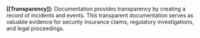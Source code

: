 **[[Transparency]]:** Documentation provides transparency by creating a record of incidents and events. This transparent documentation serves as valuable evidence for security insurance claims, regulatory investigations, and legal proceedings.